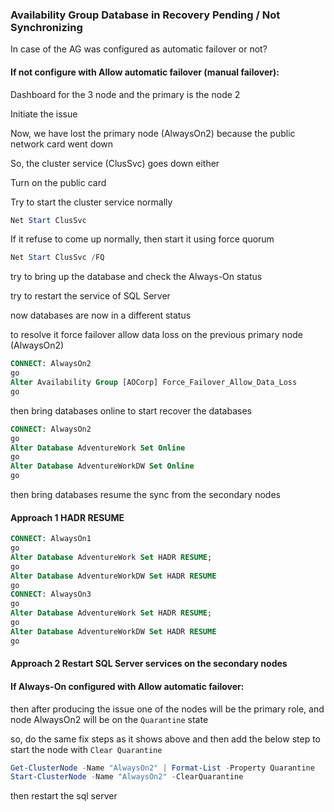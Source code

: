 ### Availability Group Database in Recovery Pending / Not Synchronizing

In case of the AG was configured as automatic failover or not?

#### If not configure with Allow automatic failover (manual failover):

Dashboard for the 3 node and the primary is the node 2


Initiate the issue

Now, we have lost the primary node (AlwaysOn2) because the public network card went down

So, the cluster service (ClusSvc) goes down either

Turn on the public card

Try to start the cluster service normally
```powershell
Net Start ClusSvc

```

If it refuse to come up normally, then start it using force quorum

```powershell
Net Start ClusSvc /FQ

```

try to bring up the database and check the Always-On status


try to restart the service of SQL Server 


now databases are now in a different status 


to resolve it force failover allow data loss on the previous primary node (AlwaysOn2)

```SQL
CONNECT: AlwaysOn2
go
Alter Availability Group [AOCorp] Force_Failover_Allow_Data_Loss
go
```

then bring databases online to start recover the databases

```SQL
CONNECT: AlwaysOn2
go
Alter Database AdventureWork Set Online
go
Alter Database AdventureWorkDW Set Online
go
```

then bring databases resume the sync from the secondary nodes

#### Approach 1 HADR RESUME
```SQL
CONNECT: AlwaysOn1
go
Alter Database AdventureWork Set HADR RESUME;
go
Alter Database AdventureWorkDW Set HADR RESUME
go
CONNECT: AlwaysOn3
go
Alter Database AdventureWork Set HADR RESUME;
go
Alter Database AdventureWorkDW Set HADR RESUME
go
```
#### Approach 2 Restart SQL Server services on the secondary nodes


#### If Always-On configured with Allow automatic failover:

then after producing the issue one of the nodes will be the primary role, and node AlwaysOn2 will be on the `Quarantine` state

so, do the same fix steps as it shows above and then add the below step to start the node with `Clear Quarantine`

```powershell
Get-ClusterNode -Name "AlwaysOn2" | Format-List -Property Quarantine
Start-ClusterNode -Name "AlwaysOn2" -ClearQuarantine
```
then restart the sql server

